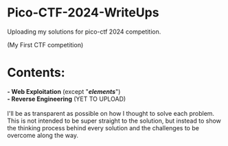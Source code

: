 # Pico-CTF-2024-WriteUps
Uploading my solutions for pico-ctf 2024 competition.

(My First CTF competition)

# Contents:<br> 
  **- Web Exploitation** 
  (except "***elements***")<br>
  **- Reverse Engineering** (YET TO UPLOAD)<br><br>
I'll be as transparent as possible on how I thought to solve each problem. This is not intended to be super straight to the solution,
but instead to show the thinking process behind every solution and the challenges to be overcome along the way.
